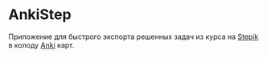 # AnkiStep

Приложение для быстрого экспорта решенных задач из курса на [Stepik](https://stepik.org) 
в колоду [Anki](https://apps.ankiweb.net/) карт.